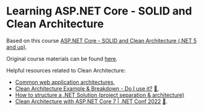 # Learning ASP.NET Core - SOLID and Clean Architecture

Based on this course [ASP.NET Core - SOLID and Clean Architecture (.NET 5 and up)](https://learning.oreilly.com/videos/asp-net-core/9781803231228/).

Original course materials can be found [here](https://github.com/PacktPublishing/ASP.NET-Core---SOLID-and-Clean-Architecture-.NET-5-and-up-).

Helpful resources related to Clean Architecture:

- [Common web application architectures](https://learn.microsoft.com/en-us/dotnet/architecture/modern-web-apps-azure/common-web-application-architectures),
- [Clean Architecture Example & Breakdown - Do I use it?](https://youtu.be/Ys_W6MyWOCw) [:file_folder:](https://github.com/jasontaylordev/CleanArchitecture),
- [How to structure a .NET Solution (project separation & architecture)](https://youtu.be/YiVqwoFMieg)
- [Clean Architecture with ASP.NET Core 7 | .NET Conf 2022](https://youtu.be/j6u7Pw6dyUw) [:file_folder:](https://github.com/ardalis/CleanArchitecture).
